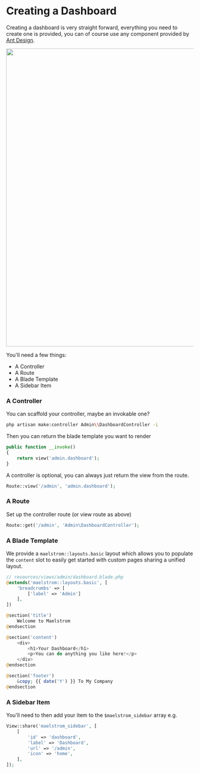# Creating a Dashboard

Creating a dashboard is very straight forward, everything you need to create one is provided, you can of course use any component provided by [Ant Design](https://ant.design/components/statistic/).

<img src="/dashboard-preview.jpg" class="shadow m-w-full h-auto my-4" style="width: 800px;" />

You'll need a few things:

- A Controller 
- A Route
- A Blade Template
- A Sidebar Item

### A Controller

You can scaffold your controller, maybe an invokable one?

```sh
php artisan make:controller Admin\\DashboardController -i
```

Then you can return the blade template you want to render

```php
public function __invoke()
{
    return view('admin.dashboard');
}
```

A controller is optional, you can always just return the view from the route.

```php
Route::view('/admin', 'admin.dashboard');
```

### A Route

Set up the controller route (or view route as above)

```php
Route::get('/admin', 'Admin\DashboardController');
```

### A Blade Template

We provide a `maelstrom::layouts.basic` layout which allows you to populate the `content` slot to easily get started with custom pages sharing a unified layout.

```php
// resources/views/admin/dashboard.blade.php
@extends('maelstrom::layouts.basic', [
    'breadcrumbs' => [
        ['label' => 'Admin']
    ],
])

@section('title')
    Welcome to Maelstrom
@endsection

@section('content')
    <div>
        <h1>Your Dashboard</h1>
        <p>You can do anything you like here!</p>
    </div>
@endsection

@section('footer')
    &copy; {{ date('Y') }} To My Company
@endsection
```

### A Sidebar Item

You'll need to then add your item to the `$maelstrom_sidebar` array e.g.

```php
View::share('maelstrom_sidebar', [
    [
        'id' => 'dashboard',
        'label' => 'Dashboard',
        'url' => '/admin',
        'icon' => 'home',
    ],
]);
```
